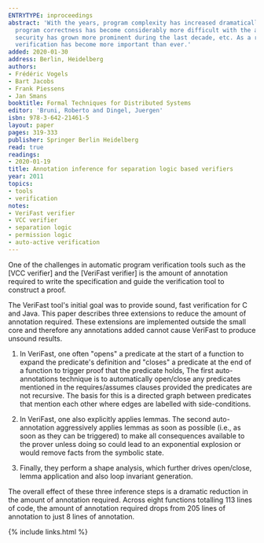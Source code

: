 ```yaml
---
ENTRYTYPE: inproceedings
abstract: 'With the years, program complexity has increased dramatically: ensuring
  program correctness has become considerably more difficult with the advent of multithreading,
  security has grown more prominent during the last decade, etc. As a result, static
  verification has become more important than ever.'
added: 2020-01-30
address: Berlin, Heidelberg
authors:
- Frédéric Vogels
- Bart Jacobs
- Frank Piessens
- Jan Smans
booktitle: Formal Techniques for Distributed Systems
editor: 'Bruni, Roberto and Dingel, Juergen'
isbn: 978-3-642-21461-5
layout: paper
pages: 319-333
publisher: Springer Berlin Heidelberg
read: true
readings:
- 2020-01-19
title: Annotation inference for separation logic based verifiers
year: 2011
topics:
- tools
- verification
notes:
- VeriFast verifier
- VCC verifier
- separation logic
- permission logic
- auto-active verification
---
```


One of the challenges in automatic program verification
tools such as
the [VCC verifier]
and
the [VeriFast verifier]
is the amount of annotation required to 
write the specification and 
guide the verification tool to construct a proof.

The VeriFast tool's initial goal was to provide sound,
fast verification for C and Java.
This paper describes three extensions to reduce
the amount of annotation required.
These extensions are implemented outside the small core
and therefore any annotations added cannot cause VeriFast to
produce unsound results.

1. In VeriFast, one often "opens" a predicate
   at the start of a function to expand the predicate's definition
   and "closes" a predicate at the end of a function to trigger proof that
   the predicate holds,
   The first auto-annotations technique is to automatically open/close
   any predicates mentioned in the requires/assumes clauses
   provided the predicates are not recursive.
   The basis for this is a directed graph between predicates
   that mention each other where edges are labelled with side-conditions.

2. In VeriFast, one also explicitly applies lemmas.
   The second auto-annotation aggressively applies lemmas as soon as possible
   (i.e., as soon as they can be triggered) to make all consequences
   available to the prover unless doing so could lead to an exponential
   explosion or would remove facts from the symbolic state.

3. Finally, they perform a shape analysis, which further drives
   open/close, lemma application and also loop invariant generation.


The overall effect of these three inference steps is a dramatic reduction in
the amount of annotation required.  Across eight functions totalling 113 lines
of code, the amount of annotation required drops from 205 lines of annotation
to just 8 lines of annotation.

{% include links.html %}

